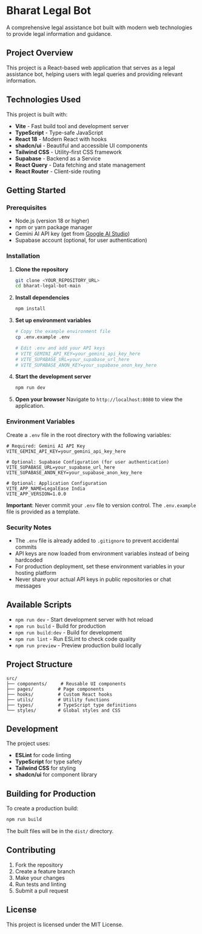 # Bharat Legal Bot

A comprehensive legal assistance bot built with modern web technologies to provide legal information and guidance.

## Project Overview

This project is a React-based web application that serves as a legal assistance bot, helping users with legal queries and providing relevant information.

## Technologies Used

This project is built with:

- **Vite** - Fast build tool and development server
- **TypeScript** - Type-safe JavaScript
- **React 18** - Modern React with hooks
- **shadcn/ui** - Beautiful and accessible UI components
- **Tailwind CSS** - Utility-first CSS framework
- **Supabase** - Backend as a Service
- **React Query** - Data fetching and state management
- **React Router** - Client-side routing

## Getting Started

### Prerequisites

- Node.js (version 18 or higher)
- npm or yarn package manager
- Gemini AI API key (get from [Google AI Studio](https://makersuite.google.com/app/apikey))
- Supabase account (optional, for user authentication)

### Installation

1. **Clone the repository**
   ```bash
   git clone <YOUR_REPOSITORY_URL>
   cd bharat-legal-bot-main
   ```

2. **Install dependencies**
   ```bash
   npm install
   ```

3. **Set up environment variables**
   ```bash
   # Copy the example environment file
   cp .env.example .env
   
   # Edit .env and add your API keys
   # VITE_GEMINI_API_KEY=your_gemini_api_key_here
   # VITE_SUPABASE_URL=your_supabase_url_here
   # VITE_SUPABASE_ANON_KEY=your_supabase_anon_key_here
   ```

4. **Start the development server**
   ```bash
   npm run dev
   ```

5. **Open your browser**
   Navigate to `http://localhost:8080` to view the application.

### Environment Variables

Create a `.env` file in the root directory with the following variables:

```env
# Required: Gemini AI API Key
VITE_GEMINI_API_KEY=your_gemini_api_key_here

# Optional: Supabase Configuration (for user authentication)
VITE_SUPABASE_URL=your_supabase_url_here
VITE_SUPABASE_ANON_KEY=your_supabase_anon_key_here

# Optional: Application Configuration
VITE_APP_NAME=LegalEase India
VITE_APP_VERSION=1.0.0
```

**Important**: Never commit your `.env` file to version control. The `.env.example` file is provided as a template.

### Security Notes

- The `.env` file is already added to `.gitignore` to prevent accidental commits
- API keys are now loaded from environment variables instead of being hardcoded
- For production deployment, set these environment variables in your hosting platform
- Never share your actual API keys in public repositories or chat messages

## Available Scripts

- `npm run dev` - Start development server with hot reload
- `npm run build` - Build for production
- `npm run build:dev` - Build for development
- `npm run lint` - Run ESLint to check code quality
- `npm run preview` - Preview production build locally

## Project Structure

```
src/
├── components/     # Reusable UI components
├── pages/         # Page components
├── hooks/         # Custom React hooks
├── utils/         # Utility functions
├── types/         # TypeScript type definitions
└── styles/        # Global styles and CSS
```

## Development

The project uses:
- **ESLint** for code linting
- **TypeScript** for type safety
- **Tailwind CSS** for styling
- **shadcn/ui** for component library

## Building for Production

To create a production build:

```bash
npm run build
```

The built files will be in the `dist/` directory.

## Contributing

1. Fork the repository
2. Create a feature branch
3. Make your changes
4. Run tests and linting
5. Submit a pull request

## License

This project is licensed under the MIT License.
